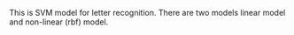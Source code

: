 This is SVM model for letter recognition.
There are two models linear model and non-linear (rbf) model.
